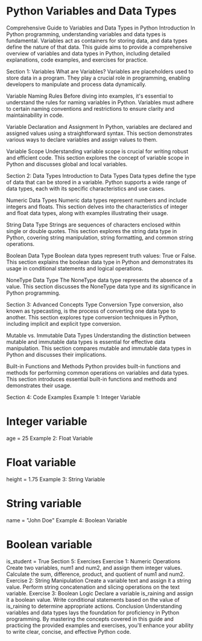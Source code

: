 # Python Variables and Data Types

Comprehensive Guide to Variables and Data Types in Python
Introduction
In Python programming, understanding variables and data types is fundamental. Variables act as containers for storing data, and data types define the nature of that data. This guide aims to provide a comprehensive overview of variables and data types in Python, including detailed explanations, code examples, and exercises for practice.

Section 1: Variables
What are Variables?
Variables are placeholders used to store data in a program. They play a crucial role in programming, enabling developers to manipulate and process data dynamically.

Variable Naming Rules
Before diving into examples, it's essential to understand the rules for naming variables in Python. Variables must adhere to certain naming conventions and restrictions to ensure clarity and maintainability in code.

Variable Declaration and Assignment
In Python, variables are declared and assigned values using a straightforward syntax. This section demonstrates various ways to declare variables and assign values to them.

Variable Scope
Understanding variable scope is crucial for writing robust and efficient code. This section explores the concept of variable scope in Python and discusses global and local variables.

Section 2: Data Types
Introduction to Data Types
Data types define the type of data that can be stored in a variable. Python supports a wide range of data types, each with its specific characteristics and use cases.

Numeric Data Types
Numeric data types represent numbers and include integers and floats. This section delves into the characteristics of integer and float data types, along with examples illustrating their usage.

String Data Type
Strings are sequences of characters enclosed within single or double quotes. This section explores the string data type in Python, covering string manipulation, string formatting, and common string operations.

Boolean Data Type
Boolean data types represent truth values: True or False. This section explains the boolean data type in Python and demonstrates its usage in conditional statements and logical operations.

NoneType Data Type
The NoneType data type represents the absence of a value. This section discusses the NoneType data type and its significance in Python programming.

Section 3: Advanced Concepts
Type Conversion
Type conversion, also known as typecasting, is the process of converting one data type to another. This section explores type conversion techniques in Python, including implicit and explicit type conversion.

Mutable vs. Immutable Data Types
Understanding the distinction between mutable and immutable data types is essential for effective data manipulation. This section compares mutable and immutable data types in Python and discusses their implications.

Built-in Functions and Methods
Python provides built-in functions and methods for performing common operations on variables and data types. This section introduces essential built-in functions and methods and demonstrates their usage.

Section 4: Code Examples
Example 1: Integer Variable

# Integer variable
age = 25
Example 2: Float Variable

# Float variable
height = 1.75
Example 3: String Variable

# String variable
name = "John Doe"
Example 4: Boolean Variable

# Boolean variable
is_student = True
Section 5: Exercises
Exercise 1: Numeric Operations
Create two variables, num1 and num2, and assign them integer values.
Calculate the sum, difference, product, and quotient of num1 and num2.
Exercise 2: String Manipulation
Create a variable text and assign it a string value.
Perform string concatenation and slicing operations on the text variable.
Exercise 3: Boolean Logic
Declare a variable is_raining and assign it a boolean value.
Write conditional statements based on the value of is_raining to determine appropriate actions.
Conclusion
Understanding variables and data types lays the foundation for proficiency in Python programming. By mastering the concepts covered in this guide and practicing the provided examples and exercises, you'll enhance your ability to write clear, concise, and effective Python code.